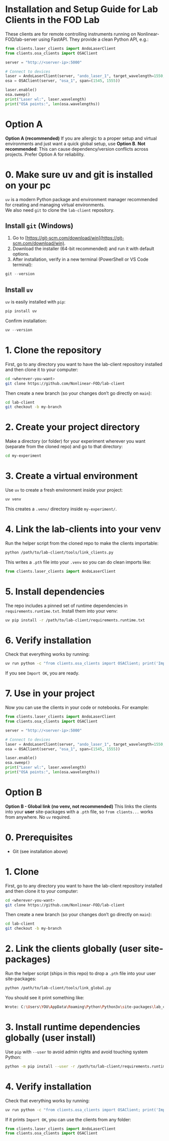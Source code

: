 # Installation and Setup Guide for Lab Clients in the FOD Lab
These clients are for remote controlling instruments running on Nonlinear-FOD/lab-server using FastAPI.
They provide a clean Python API, e.g.:
```python
from clients.laser_clients import AndoLaserClient
from clients.osa_clients import OSAClient

server = "http://<server-ip>:5000"

# Connect to devices
laser = AndoLaserClient(server, "ando_laser_1", target_wavelength=1550, power=0)
osa = OSAClient(server, "osa_1", span=(1545, 1555))

laser.enable()
osa.sweep()
print("Laser wl:", laser.wavelength)
print("OSA points:", len(osa.wavelengths))
```
# Option A
**Option A (recommended)**
If you are allergic to a proper setup and virtual environments and just want a quick global setup, use **Option B**.
**Not recommended**: This can cause dependency/version conflicts across projects. Prefer Option A for reliability.

# 0. Make sure uv and git is installed on your pc
`uv` is a modern Python package and environment manager recommended for creating and managing virtual environments.  
We also need `git` to clone the `lab-client` repository.

## Install `git` (Windows)

1. Go to [https://git-scm.com/download/win](https://git-scm.com/download/win).  
2. Download the installer (64-bit recommended) and run it with default options.  
3. After installation, verify in a new terminal (PowerShell or VS Code terminal):

```powershell
git --version
```
## Install `uv`
`uv` is easily installed with `pip`:
```bash
pip install uv
```
Confirm installation:
```powershell
uv --version
```

# 1. Clone the repository
First, go to any directory you want to have the lab-client repository installed and then clone it to your computer:
```bash
cd <wherever-you-want>
git clone https://github.com/Nonlinear-FOD/lab-client
```
Then create a new branch (so your changes don’t go directly on `main`):
```bash
cd lab-client
git checkout -b my-branch
```

# 2. Create your project directory
Make a directory (or folder) for your experiment wherever you want (separate from the cloned repo) and go to that directory:
```bash
cd my-experiment
```

# 3. Create a virtual environment
Use `uv` to create a fresh environment inside your project:
```bash
uv venv
```
This creates a `.venv/` directory inside `my-experiment/`.

# 4. Link the lab-clients into your venv
Run the helper script from the cloned repo to make the clients importable:
```bash
python /path/to/lab-client/tools/link_clients.py
```
This writes a `.pth` file into your `.venv` so you can do clean imports like:
```python
from clients.laser_clients import AndoLaserClient
```

# 5. Install dependencies
The repo includes a pinned set of runtime dependencies in `requirements.runtime.txt`.
Install them into your venv:
```bash
uv pip install -r /path/to/lab-client/requirements.runtime.txt
```

# 6. Verify installation
Check that everything works by running:
```bash
uv run python -c "from clients.osa_clients import OSAClient; print('Import OK')"
```
If you see `Import OK`, you are ready.

# 7. Use in your project
Now you can use the clients in your code or notebooks. For example:
```python
from clients.laser_clients import AndoLaserClient
from clients.osa_clients import OSAClient

server = "http://<server-ip>:5000"

# Connect to devices
laser = AndoLaserClient(server, "ando_laser_1", target_wavelength=1550, power=0)
osa = OSAClient(server, "osa_1", span=(1545, 1555))

laser.enable()
osa.sweep()
print("Laser wl:", laser.wavelength)
print("OSA points:", len(osa.wavelengths))
```

# Option B
**Option B - Global link (no venv, not recommended)**
This links the clients into your **user** site-packages with a `.pth` file, so
`from clients...` works from anywhere. No `uv` required.
# 0. Prerequisites
- Git (see installation above)
# 1. Clone
First, go to any directory you want to have the lab-client repository installed and then clone it to your computer:
```bash
cd <wherever-you-want>
git clone https://github.com/Nonlinear-FOD/lab-client
```
Then create a new branch (so your changes don’t go directly on `main`):
```bash
cd lab-client
git checkout -b my-branch
```
# 2. Link the clients globally (user site-packages)
Run the helper script (ships in this repo) to drop a `.pth` file into your user site-packages:
```bash
python /path/to/lab-client/tools/link_global.py
```
You should see it print something like:
```bash
Wrote: C:\Users\YOU\AppData\Roaming\Python\Python3x\site-packages\lab_clients_src.pth
```
# 3. Install runtime dependencies globally (user install)
Use `pip` with `--user` to avoid admin rights and avoid touching system Python:
```bash
python -m pip install --user -r /path/to/lab-client/requirements.runtime.txt
```

# 4. Verify installation
Check that everything works by running:
```bash
uv run python -c "from clients.osa_clients import OSAClient; print('Import OK')"
```
If it prints `Import OK`, you can use the clients from any folder:
```python
from clients.laser_clients import AndoLaserClient
from clients.osa_clients import OSAClient
```
